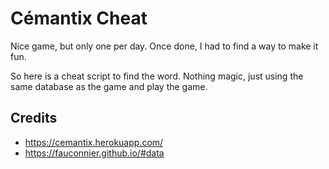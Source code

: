 # Cémantix Cheat

Nice game, but only one per day. Once done, I had to find a way to make it fun.

So here is a cheat script to find the word. Nothing magic, just using the same database as the game and play the game.

## Credits
- https://cemantix.herokuapp.com/
- https://fauconnier.github.io/#data
